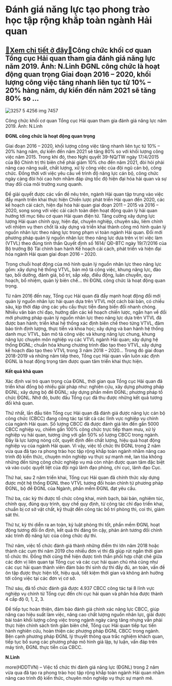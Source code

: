 Đánh giá năng lực tạo phong trào học tập rộng khắp toàn ngành Hải quan
======================================================================

[:gift:Xem chi tiết ở đây:gift:](https://hddtvn.com/danh-gia-nang-luc-tao-phong-trao-hoc-tap-rong-khap-toan-nganh-hai-quan/)Công chức khối cơ quan Tổng cục Hải quan tham gia đánh giá năng lực năm 2019. Ảnh: N.Linh ĐGNL công chức là hoạt động quan trọng Giai đoạn 2016 – 2020, khối lượng công việc tăng nhanh liên tục từ 10% – 20% hàng năm, dự kiến đến năm 2021 sẽ tăng 80% so …
-------------------------------------------------------------------------------------------------------------------------------------------------------------------------------------------------------------------------------------------------------------





![3257 5 4256 img 7457](https://haiquanonline.com.vn/stores/news_dataimages/anhnd/082020/19/17/in_article/3257_5-4256_IMG_7457.jpg?rt=20200820080258 "Công chức khối cơ quan Tổng cục Hải quan tham gia đánh giá năng lực năm 2019. 	Ảnh: N.Linh")


Công chức khối cơ quan Tổng cục Hải quan tham gia đánh giá năng lực năm 2019. Ảnh: N.Linh



**ĐGNL công chức là hoạt động quan trọng**


Giai đoạn 2016 – 2020, khối lượng công việc tăng nhanh liên tục từ 10% – 20% hàng năm, dự kiến đến năm 2021 sẽ tăng 80% so với khối lượng công việc năm 2015. Trong khi đó, theo Nghị quyết 39-NQ/TW ngày 17/4/2015 của Bộ Chính trị thì biên chế phải giảm 10% cho đến năm 2021, đòi hỏi phải nâng cao năng suất, chất lượng, xử lý công việc của đội ngũ cán bộ, công chức. Đồng thời với việc yêu cầu về trình độ năng lực cán bộ, công chức ngày càng đòi hỏi cao hơn nhằm đáp ứng tốc độ hiện đại hóa hải quan và sự thay đổi của môi trường xung quanh.


Để giải quyết được các vấn đề nêu trên, ngành Hải quan tập trung vào việc đẩy mạnh triển khai thực hiện Chiến lược phát triển Hải quan đến 2020, các kế hoạch cải cách, hiện đại hóa hải quan giai đoạn 2011 – 2015 và 2016 – 2020, song song với việc cải cách toàn diện hoạt động quản lý hải quan hướng tới mục tiêu cơ quan Hải quan điện tử. Tăng cường xây dựng lực lượng Hải quan chính quy, hiện đại, chuyên nghiệp, chuyên sâu, liêm chính với nhiệm vụ then chốt là xây dựng và triển khai thành công mô hình quản lý nguồn nhân lực theo năng lực trong phạm vi toàn ngành Hải quan. Đổi mới phương pháp quản lý nguồn nhân lực theo năng lực dựa trên vị trí việc làm (VTVL) theo đúng tinh thần Quyết định số 1614/ QĐ-BTC ngày 19/7/2016 của Bộ trưởng Bộ Tài chính ban hành Kế hoạch cải cách, phát triển và hiện đại hóa ngành Hải quan giai đoạn 2016 – 2020.


Trong chuỗi hoạt động của mô hình quản lý nguồn nhân lực theo năng lực gồm: xây dựng hệ thống VTVL, bản mô tả công việc, khung năng lực, đào tạo, bồi dưỡng, đánh giá, bố trí, sắp xếp, điều động, luân chuyển, quy hoạch, bổ nhiệm, quản lý biên chế… thì ĐGNL công chức là hoạt động quan trọng.


Từ năm 2016 đến nay, Tổng cục Hải quan đã đẩy mạnh hoạt động đổi mới quản lý nguồn nhân lực hải quan dựa trên VTVL một cách bài bản, có chiều sâu, kịp thời đáp ứng các yêu cầu thực tiễn đang biến đổi nhanh chóng. Nhiều văn bản chỉ đạo, hướng dẫn các kế hoạch chiến lược, ngắn hạn về đổi mới phương pháp quản lý nguồn nhân lực theo năng lực dựa trên VTVL đã được ban hành; triển khai hệ thống xác định biên chế theo từng VTVL, đảm bảo tính định lượng, thực tiễn và khoa học; xây dựng và ban hành hệ thống danh mục VTVL, bản mô tả công việc và khung năng lực chung, khung năng lực chuyên môn nghiệp vụ các VTVL ngành Hải quan; xây dựng hệ thống ĐGNL; chuẩn hóa khung chương trình đào tạo theo VTVL, xây dựng kế hoạch đào tạo theo VTVL trong 3 năm 2018 – 2020… Trong đó giai đoạn 2018-2019 và những năm tiếp theo, Tổng cục Hải quan vẫn luôn xác định ĐGNL là hoạt động trọng tâm được quan tâm triển khai thực hiện.


**Kết quả khả quan**


Xác định vai trò quan trọng của ĐGNL, thời gian qua Tổng cục Hải quan đã triển khai đồng bộ nhiều giải pháp như: nghiên cứu, xây dựng phương pháp ĐGNL; xây dựng bộ đề ĐGNL; xây dựng phần mềm ĐGNL; phương pháp tổ chức ĐGNL. Nhờ đó, bước đầu Tổng cục đã thu được những kết quả tương đối khả quan.


Thứ nhất, lần đầu tiên Tổng cục Hải quan đã đánh giá được năng lực cán bộ công chức (CBCC) đang công tác tại tất cả các lĩnh vực nghiệp vụ chính của ngành Hải quan. Số lượng CBCC đã được đánh giá lên đến gần 5000 CBCC nghiệp vụ, chiếm gần 100% công chức trực tiếp tham mưu, xử lý nghiệp vụ hải quan, tương ứng với gần 50% số lượng CBCC trong ngành. Đây là lực lượng nòng cốt, quyết định đến chất lượng, hiệu quả hoạt động nghiệp vụ của ngành Hải quan. Vì vậy, việc tổ chức thi ĐGNL trong 2 năm vừa qua đã tạo ra phong trào học tập rộng khắp toàn ngành nhằm nâng cao trình độ kiến thức, chuyên môn nghiệp vụ thực sự mạnh mẽ, lan tỏa không những đến từng công chức nghiệp vụ mà còn nhận được quan tâm đặc biệt và vào cuộc quyết liệt của đội ngũ lãnh đạo phòng, chi cục, lãnh đạo Cục.


Thứ hai, sau 2 năm triển khai, Tổng cục Hải quan đã chính thức xây dựng được một hệ thống ĐGNL theo VTVL tương đối hoàn chỉnh từ phương pháp ĐGNL, bộ đề ĐGNL của Ngành, phần mềm ĐGNL đạt yêu cầu.


Thứ ba, các kỳ thi được tổ chức công khai, minh bạch, bài bản, nghiêm túc, chính quy, đúng quy trình, quy chế quy định, từ công tác chỉ đạo triển khai, chuẩn bị cơ sở vật chất, kỹ thuật đến công tác bố trí phòng thi, coi thi, giám sát thi.


Thứ tư, kỳ thi diễn ra an toàn, kỷ luật phòng thi tốt, phần mềm ĐGNL hoạt động tương đối ổn định, kết quả thi đáng tin cậy, phản ánh tương đối chính xác trình độ năng lực của công chức dự thi.


Thứ năm, việc tổ chức đánh giá thành những điểm thi lớn năm 2018 hoặc thành các cụm thi năm 2019 cho nhiều đơn vị thi đã giúp rút ngắn thời gian tổ chức thi. Đồng thời cũng thể hiện được tinh thần phối hợp chặt chẽ giữa các đơn vị liên quan tại Tổng cục và các cục hải quan chủ nhà cũng như các cục hải quan thành viên đảm bảo thí sinh dự thi đầy đủ, an toàn, vấn đề ôn tập được thực hiện tốt, hiệu quả, tiết kiệm thời gian và không ảnh hưởng tới công việc tại các đơn vị cơ sở.


Thứ sáu, đã tổ chức đánh giá được 4.937 CBCC công tác tại 8 lĩnh vực nghiệp vụ chính từ Tổng cục đến chi cục hải quan và phân hóa được thành 4 cấp độ 0, 1, 2, 3.


Để tiếp tục hoàn thiện, đảm bảo đánh giá chính xác năng lực CBCC, giúp nâng cao hiệu suất làm việc, nâng cao chất lượng nguồn nhân lực, giải được bài toán khối lượng công việc trong ngành ngày càng tăng nhưng vẫn phải thực hiện chính sách tinh giản biên chế, Tổng cục Hải quan tiếp tục tiến hành nghiên cứu, hoàn thiện các phương pháp ĐGNL CBCC trong ngành. Bên cạnh phương pháp ĐGNL lý thuyết thông qua trắc nghiệm khách quan, tiếp tục bổ sung các phương pháp mô hình giả lập, tự luận, vấn đáp trên máy tính, ĐGNL thực tiễn của CBCC.




**N.Linh**



more(HDDTVN) – Việc tổ chức thi đánh giá năng lực (ĐGNL) trong 2 năm vừa qua đã tạo ra phong trào học tập rộng khắp toàn ngành Hải quan nhằm nâng cao trình độ kiến thức, chuyên môn nghiệp vụ thực sự mạnh mẽ.

